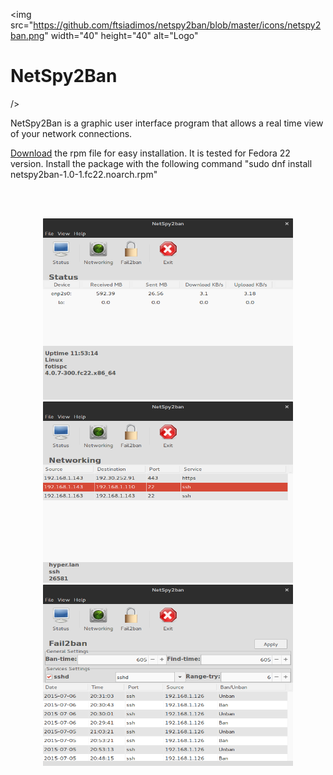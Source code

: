 <img src="https://github.com/ftsiadimos/netspy2ban/blob/master/icons/netspy2ban.png" width="40" height="40" alt="Logo" <h1>NetSpy2Ban</h1> /></p>
 
NetSpy2Ban is a graphic user interface program that allows a real time view of your network connections.

<a href="https://github.com/ftsiadimos/netspy2ban/blob/master/rpms/netspy2ban-1.0-1.fc22.noarch.rpm?raw=true" target="_blank">Download</a> the rpm file for easy installation. It is tested for Fedora 22 version. Install the package with the following command "sudo dnf install netspy2ban-1.0-1.fc22.noarch.rpm"

<br><br><p align="center">
<img src="https://github.com/ftsiadimos/netspy2ban/blob/master/icons/ima1.png" width="400" height="290" alt="image1"/>
<img src="https://github.com/ftsiadimos/netspy2ban/blob/master/icons/ima2.png" width="400" height="290" alt="image2"/>
<img src="https://github.com/ftsiadimos/netspy2ban/blob/master/icons/ima3.png" width="400" height="290" alt="imag3"/></p>
